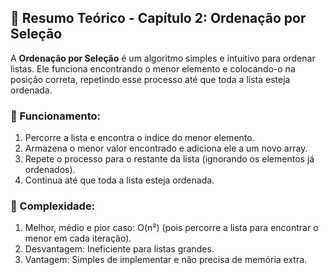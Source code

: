 ## 📜 Resumo Teórico - Capítulo 2: Ordenação por Seleção
A **Ordenação por Seleção** é um algoritmo simples e intuitivo para ordenar listas. Ele funciona encontrando o menor elemento e colocando-o na posição correta, repetindo esse processo até que toda a lista esteja ordenada.

### 🔹 Funcionamento:
1. Percorre a lista e encontra o indice do menor elemento.
2. Armazena o menor valor encontrado e adiciona ele a um novo array.
3. Repete o processo para o restante da lista (ignorando os elementos já ordenados).
4. Continua até que toda a lista esteja ordenada.

### 🔹 Complexidade:
1. Melhor, médio e pior caso: O(n²) (pois percorre a lista para encontrar o menor em cada iteração).
2. Desvantagem: Ineficiente para listas grandes.
3. Vantagem: Simples de implementar e não precisa de memória extra.